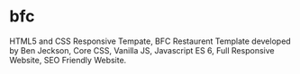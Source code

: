 # bfc
HTML5 and CSS Responsive Tempate, BFC Restaurent Template developed by Ben Jeckson, Core CSS, Vanilla JS, Javascript ES 6, Full Responsive Website, SEO Friendly Website.
